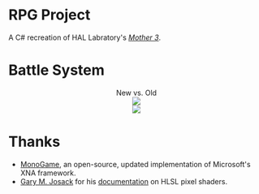 # RPG Project

A C# recreation of HAL Labratory's [*Mother 3*](https://earthbound.fandom.com/wiki/Mother_3).

# Battle System
<div align="center">
  New vs. Old<br>
  <img src='SoloBattle.gif' />
  <br>
  <img src='PaletteCycle.gif' />
</div>

# Thanks
* [MonoGame](http://www.monogame.net/), an open-source, updated implementation of Microsoft's XNA framework.
* [Gary M. Josack](https://github.com/gmjosack) for his [documentation](https://gmjosack.github.io/posts/my-first-2d-pixel-shaders-part-1/) on HLSL pixel shaders.